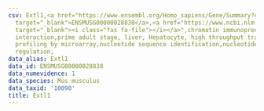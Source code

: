 ```yaml
---
csv: Extl1,<a href="https://www.ensembl.org/Homo_sapiens/Gene/Summary?db=core;g=ENSMUSG00000028838"
  target="_blank">ENSMUSG00000028838</a>,<a href="https://www.ncbi.nlm.nih.gov/pubmed/23834426"
  target="_blank"><i class="fas fa-file"></i></a>",chromatin immunoprecipitation assay,direct
  interaction,prime adult stage, liver, Hepatocyte, high throughput transcription
  profiling by microarray,nucleotide sequence identification,nucleotide sequence identification,transcriptional
  regulation,
data_alias: Extl1
data_id: ENSMUSG00000028838
data_numevidence: 1
data_species: Mus musculus
data_taxid: '10090'
title: Extl1
---
```


